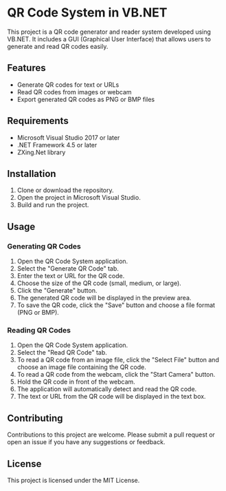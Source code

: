 # QR Code System in VB.NET

This project is a QR code generator and reader system developed using VB.NET. It includes a GUI (Graphical User Interface) that allows users to generate and read QR codes easily.

## Features

-   Generate QR codes for text or URLs
-   Read QR codes from images or webcam
-   Export generated QR codes as PNG or BMP files

## Requirements

-   Microsoft Visual Studio 2017 or later
-   .NET Framework 4.5 or later
-   ZXing.Net library

## Installation

1.  Clone or download the repository.
2.  Open the project in Microsoft Visual Studio.
3.  Build and run the project.

## Usage

### Generating QR Codes

1.  Open the QR Code System application.
2.  Select the "Generate QR Code" tab.
3.  Enter the text or URL for the QR code.
4.  Choose the size of the QR code (small, medium, or large).
5.  Click the "Generate" button.
6.  The generated QR code will be displayed in the preview area.
7.  To save the QR code, click the "Save" button and choose a file format (PNG or BMP).

### Reading QR Codes

1.  Open the QR Code System application.
2.  Select the "Read QR Code" tab.
3.  To read a QR code from an image file, click the "Select File" button and choose an image file containing the QR code.
4.  To read a QR code from the webcam, click the "Start Camera" button.
5.  Hold the QR code in front of the webcam.
6.  The application will automatically detect and read the QR code.
7.  The text or URL from the QR code will be displayed in the text box.

## Contributing

Contributions to this project are welcome. Please submit a pull request or open an issue if you have any suggestions or feedback.

## License

This project is licensed under the MIT License.
